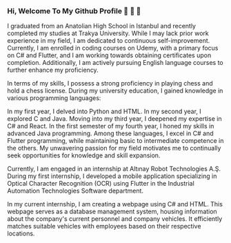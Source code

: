### Hi, Welcome To My Github Profile 👋 👋 👋
I graduated from an Anatolian High School in Istanbul and recently completed my studies at Trakya University. While I may lack prior work experience in my field, I am dedicated to continuous self-improvement. Currently, I am enrolled in coding courses on Udemy, with a primary focus on C# and Flutter, and I am working towards obtaining certificates upon completion. Additionally, I am actively pursuing English language courses to further enhance my proficiency.

In terms of my skills, I possess a strong proficiency in playing chess and hold a chess license. During my university education, I gained knowledge in various programming languages:

In my first year, I delved into Python and HTML.
In my second year, I explored C and Java.
Moving into my third year, I deepened my expertise in C# and React.
In the first semester of my fourth year, I honed my skills in advanced Java programming.
Among these languages, I excel in C# and Flutter programming, while maintaining basic to intermediate competence in the others. My unwavering passion for my field motivates me to continually seek opportunities for knowledge and skill expansion.

Currently, I am engaged in an internship at Altınay Robot Technologies A.Ş. During my first internship, I developed a mobile application specializing in Optical Character Recognition (OCR) using Flutter in the Industrial Automation Technologies Software department.

In my current internship, I am creating a webpage using C# and HTML. This webpage serves as a database management system, housing information about the company's current personnel and company vehicles. It efficiently matches suitable vehicles with employees based on their respective locations.
